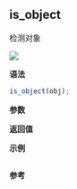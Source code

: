 ## is_object

检测对象

![](https://img.shields.io/badge/-Object-blue)

**语法**

```js
is_object(obj);
```

**参数**

**返回值**

**示例**

```js

```

**参考**
